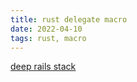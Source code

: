 ```yaml
---
title: rust delegate macro
date: 2022-04-10
tags: rust, macro
---
```


[deep rails stack](../../../rust_delegate_to.html "rust delegate to macro")
